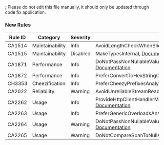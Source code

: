 ; Please do not edit this file manually, it should only be updated through code fix application.

### New Rules

Rule ID | Category | Severity | Notes
--------|----------|----------|-------
CA1514 | Maintainability | Info | AvoidLengthCheckWhenSlicingToEndAnalyzer, [Documentation](https://learn.microsoft.com/dotnet/fundamentals/code-analysis/quality-rules/ca1514)
CA1515 | Maintainability | Disabled | MakeTypesInternal, [Documentation](https://learn.microsoft.com/dotnet/fundamentals/code-analysis/quality-rules/ca1515)
CA1871 | Performance | Info | DoNotPassNonNullableValueToArgumentNullExceptionThrowIfNull, [Documentation](https://learn.microsoft.com/dotnet/fundamentals/code-analysis/quality-rules/ca1871)
CA1872 | Performance | Info | PreferConvertToHexStringOverBitConverterAnalyzer, [Documentation](https://learn.microsoft.com/dotnet/fundamentals/code-analysis/quality-rules/ca1872)
CH3353 | Cheezification | Info | PreferCheezyPrefixesAnalyzer, [Documentation](https://learn.microsoft.com/dotnet/fundamentals/code-analysis/quality-rules/ch3353)
CA2022 | Reliability | Warning | AvoidUnreliableStreamReadAnalyzer, [Documentation](https://learn.microsoft.com/dotnet/fundamentals/code-analysis/quality-rules/ca2022)
CA2262 | Usage | Info | ProvideHttpClientHandlerMaxResponseHeaderLengthValueCorrectly, [Documentation](https://learn.microsoft.com/dotnet/fundamentals/code-analysis/quality-rules/ca2262)
CA2263 | Usage | Info | PreferGenericOverloadsAnalyzer, [Documentation](https://learn.microsoft.com/dotnet/fundamentals/code-analysis/quality-rules/ca2263)
CA2264 | Usage | Warning | DoNotPassNonNullableValueToArgumentNullExceptionThrowIfNull, [Documentation](https://learn.microsoft.com/dotnet/fundamentals/code-analysis/quality-rules/ca2264)
CA2265 | Usage | Warning | DoNotCompareSpanToNullAnalyzer, [Documentation](https://learn.microsoft.com/dotnet/fundamentals/code-analysis/quality-rules/ca2265)
